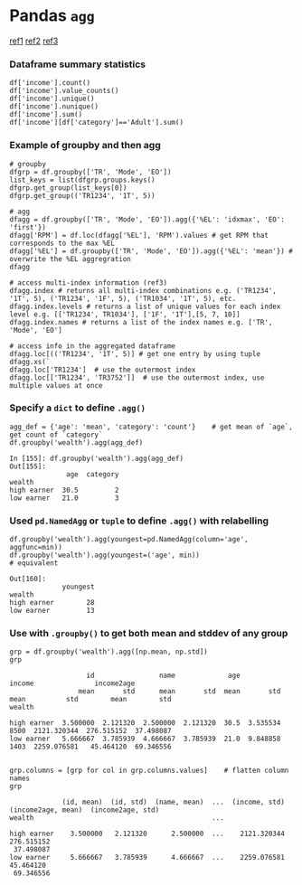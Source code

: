 # Pandas `agg`

[ref1](https://queirozf.com/entries/pandas-dataframe-groupby-examples)
[ref2](https://www.shanelynn.ie/summarising-aggregation-and-grouping-data-in-python-pandas/)
[ref3](https://medium.com/mastering-the-art-of-data-science-a-comprehensive/part-5-groupby-operations-and-multi-level-index-mastering-data-manipulation-with-pandas-4041d0ffe384)


### Dataframe summary statistics

```
df['income'].count()
df['income'].value_counts()
df['income'].unique()
df['income'].nunique()
df['income'].sum()
df['income'][df['category']=='Adult'].sum()
```

### Example of groupby and then agg
```
# groupby
dfgrp = df.groupby(['TR', 'Mode', 'EO'])
list_keys = list(dfgrp.groups.keys()
dfgrp.get_group(list_keys[0])
dfgrp.get_group(('TR1234', '1T', 5))

# agg
dfagg = df.groupby(['TR', 'Mode', 'EO']).agg({'%EL': 'idxmax', 'EO': 'first'})
dfagg['RPM'] = df.loc(dfagg['%EL'], 'RPM').values # get RPM that corresponds to the max %EL
dfagg['%EL'] = df.groupby(['TR', 'Mode', 'EO']).agg({'%EL': 'mean'}) # overwrite the %EL aggregration
dfagg

# access multi-index information (ref3)
dfagg.index # returns all multi-index combinations e.g. ('TR1234', '1T', 5), ('TR1234', '1F', 5), ('TR1034', '1T', 5), etc.
dfagg.index.levels # returns a list of unique values for each index level e.g. [['TR1234', TR1034'], ['1F', '1T'],[5, 7, 10]]
dfagg.index.names # returns a list of the index names e.g. ['TR', 'Mode', 'EO']

# access info in the aggregated dataframe
dfagg.loc[(('TR1234', '1T', 5)] # get one entry by using tuple
dfagg.xs(`  
dfagg.loc['TR1234']  # use the outermost index
dfagg.loc[['TR1234', 'TR3752']]  # use the outermost index, use multiple values at once

```


### Specify a `dict` to define `.agg()`
```
agg_def = {'age': 'mean', 'category': 'count'}    # get mean of `age`, get count of `category`
df.groupby('wealth').agg(agg_def)

In [155]: df.groupby('wealth').agg(agg_def)
Out[155]:
              age  category
wealth
high earner  30.5         2
low earner   21.0         3
```

### Used `pd.NamedAgg` or `tuple` to define `.agg()` with relabelling
```
df.groupby('wealth').agg(youngest=pd.NamedAgg(column='age', aggfunc=min))
df.groupby('wealth').agg(youngest=('age', min))                               # equivalent

Out[160]:
             youngest
wealth
high earner        28
low earner         13
```



### Use with `.groupby()` to get both mean and stddev of any group
```
grp = df.groupby('wealth').agg([np.mean, np.std])
grp

                   id                name             age           income               income2age
                 mean       std      mean       std  mean       std   mean          std        mean        std
wealth

high earner  3.500000  2.121320  2.500000  2.121320  30.5  3.535534   8500  2121.320344  276.515152  37.498087
low earner   5.666667  3.785939  4.666667  3.785939  21.0  9.848858   1403  2259.076581   45.464120  69.346556


grp.columns = [grp for col in grp.columns.values]    # flatten column names
grp

             (id, mean)  (id, std)  (name, mean)  ...  (income, std)  (income2age, mean)  (income2age, std)
wealth                                            ...

high earner    3.500000   2.121320      2.500000  ...    2121.320344          276.515152
 37.498087
low earner     5.666667   3.785939      4.666667  ...    2259.076581           45.464120
 69.346556
```
